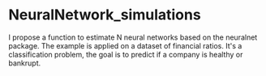 # NeuralNetwork_simulations
I propose a function to estimate N neural networks based on the neuralnet package. The example is applied on a dataset of financial ratios. It's a classification problem, the goal is to predict if a company is healthy or bankrupt.

